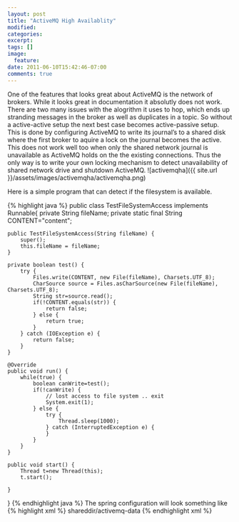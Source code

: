 ```yaml
---
layout: post
title: "ActiveMQ High Availablity"
modified:
categories: 
excerpt:
tags: []
image:
  feature:
date: 2011-06-10T15:42:46-07:00
comments: true
---
```


One of the features that looks great about ActiveMQ is the network of brokers. While it looks great in documentation it absolutly does not work. There are two many issues with the alogrithm it uses to hop, which ends up stranding messages in the broker as well as duplicates in a topic. So without a active-active setup the next best case becomes active-passive setup. This is done by configuring ActiveMQ to write its journal’s to a shared disk where the first broker to aquire a lock on the journal becomes the active. This does not work well too when only the shared network journal is unavailable as ActiveMQ holds on the the existing connections. Thus the only way is to write your own locking mechanism to detect unavailability of shared network drive and shutdown ActiveMQ.
![activemqha]({{ site.url }}/assets/images/activemqha/activemqha.png)

Here is a simple program that can detect if the filesystem is available.

{% highlight java %}
public class TestFileSystemAccess implements Runnable{
	private String fileName;
	private static final String CONTENT="content";
	
	public TestFileSystemAccess(String fileName) {
		super();
		this.fileName = fileName;
	}

	private boolean test() {
		try {
			Files.write(CONTENT, new File(fileName), Charsets.UTF_8);
			CharSource source = Files.asCharSource(new File(fileName), Charsets.UTF_8);
			String str=source.read();
			if(!CONTENT.equals(str)) {
				return false;
			} else {
				return true;
			}
		} catch (IOException e) {
			return false;
		}
	}

	@Override
	public void run() {
		while(true) {
			boolean canWrite=test();
			if(!canWrite) {
				// lost access to file system .. exit
				System.exit(1);
			} else {
				try {
					Thread.sleep(1000);
				} catch (InterruptedException e) {
				}
			}
		}
	}
	
	public void start() {
		Thread t=new Thread(this);
		t.start();
		
	}
}
{% endhighlight java %}
The spring configuration will look something like
{% highlight xml %}
<broker brokerName="broker" persistent="true" useShutdownHook="false">
   <transportConnectors>
     <transportConnector uri="tcp://localhost:61616"/>
   </transportConnectors>
   <persistenceAdapter>
     <kahaPersistenceAdapter dir="shareddir/activemq-data" maxDataFileLength="33554432"/>
   </persistenceAdapter>
 </broker>
 <bean class="TestFileSystemAccess" init-method="start">
 	<constructor-arg>shareddir/activemq-data</constructor-arg>
 </bean>
 {% endhighlight xml %}